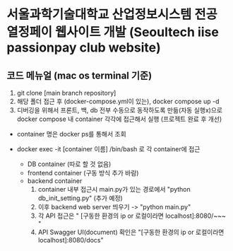 # 서울과학기술대학교 산업정보시스템 전공 열정페이 웹사이트 개발 (Seoultech iise passionpay club website)

## 코드 메뉴얼 (mac os terminal 기준)
1. git clone [main branch repository]
2. 해당 폴더 접근 후 (docker-compose.yml이 있는), docker compose up -d
3. 디버깅을 위해서 프론트, 백, db 전부 수동으로 동작하도록 만듦(자동 실행x)으로 docker compose 내 container 각각에 접근해서 실행 (프로젝트 완료 후 개선)
  - container 명은 docker ps를 통해서 조회
  - docker exec -it [container 이름] /bin/bash 로 각 container에 접근
  
    - DB container (따로 할 것 없음)
    - frontend container (구동 방식 추가 바람)
    - backend container
      1. container 내부 접근시 main.py가 있는 경로에서 "python db_init_setting.py" (추가 예정)
      2. 이후 backend web server 띄우기 -> "python main.py"
      3. 각 API 접근은 " [구동한 환경의 ip or 로컬이라면 localhost]:8080/~~~ "
      4. API Swagger UI(document) 확인은 "[구동한 환경의 ip or 로컬이라면 localhost]:8080/docs"
   
    
